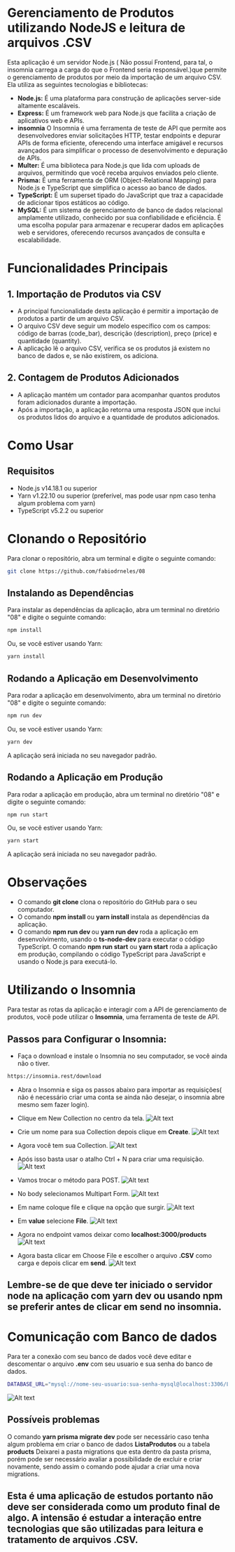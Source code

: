 ﻿# Gerenciamento de Produtos utilizando NodeJS e leitura de arquivos .CSV
Esta aplicação é um servidor Node.js ( Não possuí Frontend, para tal, o insomnia carrega a carga do que o Frontend seria responsável.)que permite o gerenciamento de produtos por meio da importação de um arquivo CSV. Ela utiliza as seguintes tecnologias e bibliotecas:

- <b>Node.js:</b> É uma plataforma para construção de aplicações server-side altamente escaláveis.
- <b>Express:</b> É um framework web para Node.js que facilita a criação de aplicativos web e APIs.
- <b>insomnia</b> O Insomnia é uma ferramenta de teste de API que permite aos desenvolvedores enviar solicitações HTTP, testar endpoints e depurar APIs de forma eficiente, oferecendo uma interface amigável e recursos avançados para simplificar o processo de desenvolvimento e depuração de APIs.
- <b>Multer:</b> É uma biblioteca para Node.js que lida com uploads de arquivos, permitindo que você receba arquivos enviados pelo cliente.
- <b>Prisma:</b> É uma ferramenta de ORM (Object-Relational Mapping) para Node.js e TypeScript que simplifica o acesso ao banco de dados.
- <b>TypeScript:</b> É um superset tipado do JavaScript que traz a capacidade de adicionar tipos estáticos ao código.
- <b>MySQL:</b> É um sistema de gerenciamento de banco de dados relacional amplamente utilizado, conhecido por sua confiabilidade e eficiência. É uma escolha popular para armazenar e recuperar dados em aplicações web e servidores, oferecendo recursos avançados de consulta e escalabilidade.

# Funcionalidades Principais

## 1. Importação de Produtos via CSV
- A principal funcionalidade desta aplicação é permitir a importação de produtos a partir de um arquivo CSV.
- O arquivo CSV deve seguir um modelo específico com os campos: código de barras (code_bar), descrição (description), preço (price) e quantidade (quantity).
- A aplicação lê o arquivo CSV, verifica se os produtos já existem no banco de dados e, se não existirem, os adiciona.

## 2. Contagem de Produtos Adicionados
- A aplicação mantém um contador para acompanhar quantos produtos foram adicionados durante a importação.
- Após a importação, a aplicação retorna uma resposta JSON que inclui os produtos lidos do arquivo e a quantidade de produtos adicionados.

# Como Usar

## Requisitos
- Node.js v14.18.1 ou superior
- Yarn v1.22.10 ou superior (preferível, mas pode usar npm caso tenha algum problema com yarn)
- TypeScript v5.2.2 ou superior

# Clonando o Repositório
Para clonar o repositório, abra um terminal e digite o seguinte comando:
```bash
git clone https://github.com/fabiodrneles/08
```
## Instalando as Dependências
Para instalar as dependências da aplicação, abra um terminal no diretório "08" e digite o seguinte comando:
```bash
npm install
```
Ou, se você estiver usando Yarn:
```bash
yarn install
```
## Rodando a Aplicação em Desenvolvimento
Para rodar a aplicação em desenvolvimento, abra um terminal no diretório "08" e digite o seguinte comando:
```bash
npm run dev
```
Ou, se você estiver usando Yarn:
```bash
yarn dev
```
A aplicação será iniciada no seu navegador padrão.

## Rodando a Aplicação em Produção
Para rodar a aplicação em produção, abra um terminal no diretório "08" e digite o seguinte comando:
```bash
npm run start
```
Ou, se você estiver usando Yarn:
```bash
yarn start
```
A aplicação será iniciada no seu navegador padrão.
# Observações
- O comando <b>git clone </b>clona o repositório do GitHub para o seu computador.
- O comando <b>npm install </b>ou <b>yarn install </b>instala as dependências da aplicação.
- O comando <b>npm run dev </b>ou <b>yarn run dev </b>roda a aplicação em desenvolvimento, usando o <b>ts-node-dev </b>para executar o código TypeScript.
 O comando <b>npm run start</b> ou <b>yarn start</b> roda a aplicação em produção, compilando o código TypeScript para JavaScript e usando o Node.js para executá-lo.

# Utilizando o Insomnia

Para testar as rotas da aplicação e interagir com a API de gerenciamento de produtos, você pode utilizar o <b>Insomnia</b>, uma ferramenta de teste de API.
## Passos para Configurar o Insomnia:
- Faça o download e instale o Insomnia no seu computador, se você ainda não o tiver.
```bash
https://insomnia.rest/download
```
- Abra o Insomnia e siga os passos abaixo para importar as requisições( não é necessário criar uma conta se ainda não desejar, o insomnia abre mesmo sem fazer login).
- Clique em New Collection no centro da tela.
![Alt text](./prints/image-1.png)

- Crie um nome para sua Collection depois clique em <b>Create</b>.
![Alt text](./prints/image-2.png)

- Agora você tem sua Collection.
![Alt text](./prints/image-3.png)

- Após isso basta usar o atalho Ctrl + N para criar uma requisição.
![Alt text](./prints/image-4.png)

- Vamos trocar o método para POST.
![Alt text](./prints/image-POST.png)

- No body selecionamos Multipart Form.
![Alt text](./prints/image-multipart-form.png)

- Em name coloque file e clique na opção que surgir.
![Alt text](./prints/image-file.png)

- Em <b>value</b> selecione <b>File</b>.
![Alt text](./prints/image-value.png)

- Agora no endpoint vamos deixar como <b>localhost:3000/products</b>
![Alt text](image-endpoint.png)

- Agora basta clicar em Choose File e escolher o arquivo <b>.CSV</b> como carga e depois clicar em <b>send</b>.
![Alt text](./prints/image-carga.png)

## Lembre-se de que deve ter iniciado o servidor node na aplicação com yarn dev ou usando npm se preferir antes de clicar em send no insomnia.

# Comunicação com Banco de dados

Para ter a conexão com seu banco de dados você deve editar e descomentar o arquivo <b>.env</b> com seu usuario e sua senha do banco de dados.
```bash
DATABASE_URL="mysql://nome-seu-usuario:sua-senha-mysql@localhost:3306/ListaProdutos?schema=public"
```
![Alt text](./prints/image-mysql.png)

## Possíveis problemas

O comando <b>yarn prisma migrate dev</b> pode ser necessário caso tenha algum problema em criar o banco de dados <b>ListaProdutos</b> ou a tabela <b>products</b>
Deixarei a pasta migrations que esta dentro da pasta prisma, porém pode ser necessário avaliar a possibilidade de excluir e criar novamente, sendo assim o comando pode ajudar a criar uma nova migrations.

## Esta é uma aplicação de estudos portanto não deve ser considerada como um produto final de algo. A intensão é estudar a interação entre tecnologias que são utilizadas para leitura e tratamento de arquivos .CSV.
